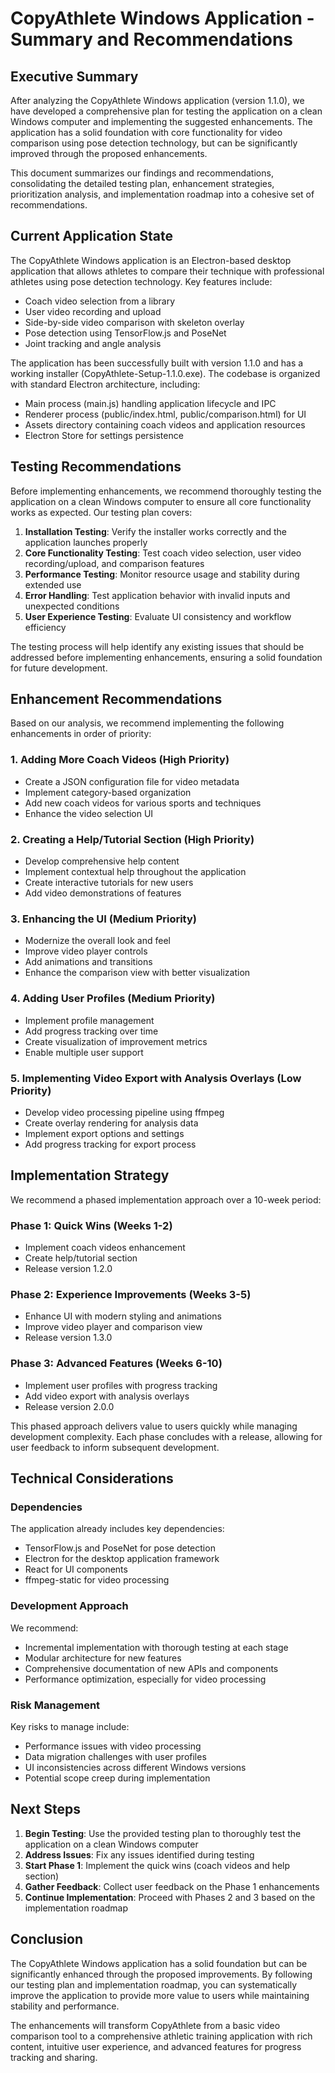 # CopyAthlete Windows Application - Summary and Recommendations

## Executive Summary

After analyzing the CopyAthlete Windows application (version 1.1.0), we have developed a comprehensive plan for testing the application on a clean Windows computer and implementing the suggested enhancements. The application has a solid foundation with core functionality for video comparison using pose detection technology, but can be significantly improved through the proposed enhancements.

This document summarizes our findings and recommendations, consolidating the detailed testing plan, enhancement strategies, prioritization analysis, and implementation roadmap into a cohesive set of recommendations.

## Current Application State

The CopyAthlete Windows application is an Electron-based desktop application that allows athletes to compare their technique with professional athletes using pose detection technology. Key features include:

- Coach video selection from a library
- User video recording and upload
- Side-by-side video comparison with skeleton overlay
- Pose detection using TensorFlow.js and PoseNet
- Joint tracking and angle analysis

The application has been successfully built with version 1.1.0 and has a working installer (CopyAthlete-Setup-1.1.0.exe). The codebase is organized with standard Electron architecture, including:

- Main process (main.js) handling application lifecycle and IPC
- Renderer process (public/index.html, public/comparison.html) for UI
- Assets directory containing coach videos and application resources
- Electron Store for settings persistence

## Testing Recommendations

Before implementing enhancements, we recommend thoroughly testing the application on a clean Windows computer to ensure all core functionality works as expected. Our testing plan covers:

1. **Installation Testing**: Verify the installer works correctly and the application launches properly
2. **Core Functionality Testing**: Test coach video selection, user video recording/upload, and comparison features
3. **Performance Testing**: Monitor resource usage and stability during extended use
4. **Error Handling**: Test application behavior with invalid inputs and unexpected conditions
5. **User Experience Testing**: Evaluate UI consistency and workflow efficiency

The testing process will help identify any existing issues that should be addressed before implementing enhancements, ensuring a solid foundation for future development.

## Enhancement Recommendations

Based on our analysis, we recommend implementing the following enhancements in order of priority:

### 1. Adding More Coach Videos (High Priority)
- Create a JSON configuration file for video metadata
- Implement category-based organization
- Add new coach videos for various sports and techniques
- Enhance the video selection UI

### 2. Creating a Help/Tutorial Section (High Priority)
- Develop comprehensive help content
- Implement contextual help throughout the application
- Create interactive tutorials for new users
- Add video demonstrations of features

### 3. Enhancing the UI (Medium Priority)
- Modernize the overall look and feel
- Improve video player controls
- Add animations and transitions
- Enhance the comparison view with better visualization

### 4. Adding User Profiles (Medium Priority)
- Implement profile management
- Add progress tracking over time
- Create visualization of improvement metrics
- Enable multiple user support

### 5. Implementing Video Export with Analysis Overlays (Low Priority)
- Develop video processing pipeline using ffmpeg
- Create overlay rendering for analysis data
- Implement export options and settings
- Add progress tracking for export process

## Implementation Strategy

We recommend a phased implementation approach over a 10-week period:

### Phase 1: Quick Wins (Weeks 1-2)
- Implement coach videos enhancement
- Create help/tutorial section
- Release version 1.2.0

### Phase 2: Experience Improvements (Weeks 3-5)
- Enhance UI with modern styling and animations
- Improve video player and comparison view
- Release version 1.3.0

### Phase 3: Advanced Features (Weeks 6-10)
- Implement user profiles with progress tracking
- Add video export with analysis overlays
- Release version 2.0.0

This phased approach delivers value to users quickly while managing development complexity. Each phase concludes with a release, allowing for user feedback to inform subsequent development.

## Technical Considerations

### Dependencies
The application already includes key dependencies:
- TensorFlow.js and PoseNet for pose detection
- Electron for the desktop application framework
- React for UI components
- ffmpeg-static for video processing

### Development Approach
We recommend:
- Incremental implementation with thorough testing at each stage
- Modular architecture for new features
- Comprehensive documentation of new APIs and components
- Performance optimization, especially for video processing

### Risk Management
Key risks to manage include:
- Performance issues with video processing
- Data migration challenges with user profiles
- UI inconsistencies across different Windows versions
- Potential scope creep during implementation

## Next Steps

1. **Begin Testing**: Use the provided testing plan to thoroughly test the application on a clean Windows computer
2. **Address Issues**: Fix any issues identified during testing
3. **Start Phase 1**: Implement the quick wins (coach videos and help section)
4. **Gather Feedback**: Collect user feedback on the Phase 1 enhancements
5. **Continue Implementation**: Proceed with Phases 2 and 3 based on the implementation roadmap

## Conclusion

The CopyAthlete Windows application has a solid foundation but can be significantly enhanced through the proposed improvements. By following our testing plan and implementation roadmap, you can systematically improve the application to provide more value to users while maintaining stability and performance.

The enhancements will transform CopyAthlete from a basic video comparison tool to a comprehensive athletic training application with rich content, intuitive user experience, and advanced features for progress tracking and sharing.
